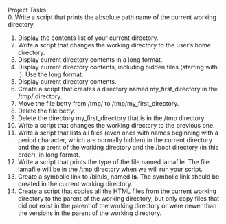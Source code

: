 Project Tasks                                                                                                                                                 
0. Write a script that prints the absolute path name of the current working directory.                                                                      
1. Display the contents list of your current directory.                                                                                                       
2. Write a script that changes the working directory to the user’s home directory.                                                                           
3. Display current directory contents in a long format.                                                                                                       
4. Display current directory contents, including hidden files (starting with .). Use the long format.                                                        
5. Display current directory contents.                                                                                                                        
6. Create a script that creates a directory named my_first_directory in the /tmp/ directory.                                                                 
7. Move the file betty from /tmp/ to /tmp/my_first_directory.                                                                                                 
8. Delete the file betty.                                                                                                                                    
9. Delete the directory my_first_directory that is in the /tmp directory.                                                                                     
10. Write a script that changes the working directory to the previous one.                                                                                    
11. Write a script that lists all files (even ones with names beginning with a period character, which are normally hidden) in the current directory and the p
arent of the working directory and the /boot directory (in this order), in long format.                                                                       
12. Write a script that prints the type of the file named iamafile. The file iamafile will be in the /tmp directory when we will run your script.             
13. Create a symbolic link to /bin/ls, named __ls__. The symbolic link should be created in the current working directory.                                    
14. Create a script that copies all the HTML files from the current working directory to the parent of the working directory, but only copy files that did not
 exist in the parent of the working directory or were newer than the versions in the parent of the working directory.   
